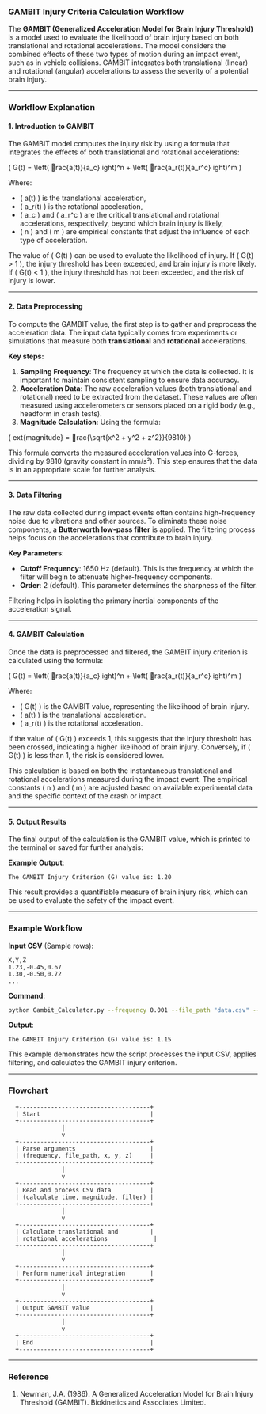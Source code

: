 
### **GAMBIT Injury Criteria Calculation Workflow**

The **GAMBIT (Generalized Acceleration Model for Brain Injury Threshold)** is a model used to evaluate the likelihood of brain injury based on both translational and rotational accelerations. The model considers the combined effects of these two types of motion during an impact event, such as in vehicle collisions. GAMBIT integrates both translational (linear) and rotational (angular) accelerations to assess the severity of a potential brain injury.

---

### **Workflow Explanation**

#### **1. Introduction to GAMBIT**

The GAMBIT model computes the injury risk by using a formula that integrates the effects of both translational and rotational accelerations:

\(
G(t) = \left( rac{a(t)}{a_c} ight)^n + \left( rac{a_r(t)}{a_r^c} ight)^m
\)

Where:
- \( a(t) \) is the translational acceleration,
- \( a_r(t) \) is the rotational acceleration,
- \( a_c \) and \( a_r^c \) are the critical translational and rotational accelerations, respectively, beyond which brain injury is likely,
- \( n \) and \( m \) are empirical constants that adjust the influence of each type of acceleration.

The value of \( G(t) \) can be used to evaluate the likelihood of injury. If \( G(t) > 1 \), the injury threshold has been exceeded, and brain injury is more likely. If \( G(t) < 1 \), the injury threshold has not been exceeded, and the risk of injury is lower.

---

#### **2. Data Preprocessing**

To compute the GAMBIT value, the first step is to gather and preprocess the acceleration data. The input data typically comes from experiments or simulations that measure both **translational** and **rotational** accelerations.

**Key steps:**
1. **Sampling Frequency**: The frequency at which the data is collected. It is important to maintain consistent sampling to ensure data accuracy.
2. **Acceleration Data**: The raw acceleration values (both translational and rotational) need to be extracted from the dataset. These values are often measured using accelerometers or sensors placed on a rigid body (e.g., headform in crash tests).
3. **Magnitude Calculation**: Using the formula:

\(
	ext{magnitude} = rac{\sqrt{x^2 + y^2 + z^2}}{9810}
\)

This formula converts the measured acceleration values into G-forces, dividing by 9810 (gravity constant in mm/s²). This step ensures that the data is in an appropriate scale for further analysis.

---

#### **3. Data Filtering**

The raw data collected during impact events often contains high-frequency noise due to vibrations and other sources. To eliminate these noise components, a **Butterworth low-pass filter** is applied. The filtering process helps focus on the accelerations that contribute to brain injury.

**Key Parameters**:
- **Cutoff Frequency**: 1650 Hz (default). This is the frequency at which the filter will begin to attenuate higher-frequency components.
- **Order**: 2 (default). This parameter determines the sharpness of the filter.

Filtering helps in isolating the primary inertial components of the acceleration signal.

---

#### **4. GAMBIT Calculation**

Once the data is preprocessed and filtered, the GAMBIT injury criterion is calculated using the formula:

\(
G(t) = \left( rac{a(t)}{a_c} ight)^n + \left( rac{a_r(t)}{a_r^c} ight)^m
\)

Where:
- \( G(t) \) is the GAMBIT value, representing the likelihood of brain injury.
- \( a(t) \) is the translational acceleration.
- \( a_r(t) \) is the rotational acceleration.

If the value of \( G(t) \) exceeds 1, this suggests that the injury threshold has been crossed, indicating a higher likelihood of brain injury. Conversely, if \( G(t) \) is less than 1, the risk is considered lower.

This calculation is based on both the instantaneous translational and rotational accelerations measured during the impact event. The empirical constants \( n \) and \( m \) are adjusted based on available experimental data and the specific context of the crash or impact.

---

#### **5. Output Results**

The final output of the calculation is the GAMBIT value, which is printed to the terminal or saved for further analysis:

**Example Output**:

```
The GAMBIT Injury Criterion (G) value is: 1.20
```

This result provides a quantifiable measure of brain injury risk, which can be used to evaluate the safety of the impact event.

---

### **Example Workflow**

**Input CSV** (Sample rows):

```csv
X,Y,Z
1.23,-0.45,0.67
1.30,-0.50,0.72
...
```

**Command**:

```bash
python Gambit_Calculator.py --frequency 0.001 --file_path "data.csv" --x_location 1 --y_location 2 --z_location 3
```

**Output**:

```
The GAMBIT Injury Criterion (G) value is: 1.15
```

This example demonstrates how the script processes the input CSV, applies filtering, and calculates the GAMBIT injury criterion.

---

### **Flowchart**

```plaintext
  +-------------------------------------+
  | Start                               |
  +-------------------------------------+
               |
               v
  +-------------------------------------+
  | Parse arguments                     |
  | (frequency, file_path, x, y, z)     |
  +-------------------------------------+
               |
               v
  +-------------------------------------+
  | Read and process CSV data           |
  | (calculate time, magnitude, filter) |
  +-------------------------------------+
               |
               v
  +-------------------------------------+
  | Calculate translational and         |
  | rotational accelerations             |
  +-------------------------------------+
               |
               v
  +-------------------------------------+
  | Perform numerical integration       |
  +-------------------------------------+
               |
               v
  +-------------------------------------+
  | Output GAMBIT value                 |
  +-------------------------------------+
               |
               v
  +-------------------------------------+
  | End                                 |
  +-------------------------------------+
```

---

### **Reference**

1. Newman, J.A. (1986). A Generalized Acceleration Model for Brain Injury Threshold (GAMBIT). Biokinetics and Associates Limited.
